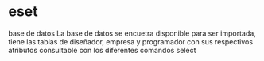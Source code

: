 # eset
base de datos
La base de datos se encuetra disponible para ser importada, tiene las tablas de diseñador, empresa y programador con sus respectivos atributos consultable con los diferentes comandos select
